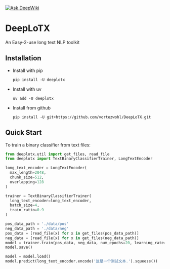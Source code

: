 [![Ask DeepWiki](https://deepwiki.com/badge.svg)](https://deepwiki.com/vortezwohl/LoTC)

# DeepLoTX

An Easy-2-use long text NLP toolkit

## Installation

- Install with pip

    ```
    pip install -U deeplotx
    ```

- Install with uv

    ```
    uv add -U deeplotx
    ```
  
- Install from github

    ```
    pip install -U git+https://github.com/vortezwohl/DeepLoTX.git
    ```

## Quick Start

To train a binary classifier from text files:

```python
from deeplotx.util import get_files, read_file
from deeplotx import TextBinaryClassifierTrainer, LongTextEncoder

long_text_encoder = LongTextEncoder(
  max_length=2048,
  chunk_size=512,
  overlapping=128
)

trainer = TextBinaryClassifierTrainer(
  long_text_encoder=long_text_encoder,
  batch_size=4,
  train_ratio=0.9
)

pos_data_path = './data/pos'
neg_data_path = './data/neg'
pos_data = [read_file(x) for x in get_files(pos_data_path)]
neg_data = [read_file(x) for x in get_files(neg_data_path)]
model = trainer.train(pos_data, neg_data, num_epochs=20, learning_rate=2e-5, train_loss_threshold=1)
model.save()

model = model.load()
model.predict(long_text_encoder.encode('这是一个测试文本.').squeeze())
```
